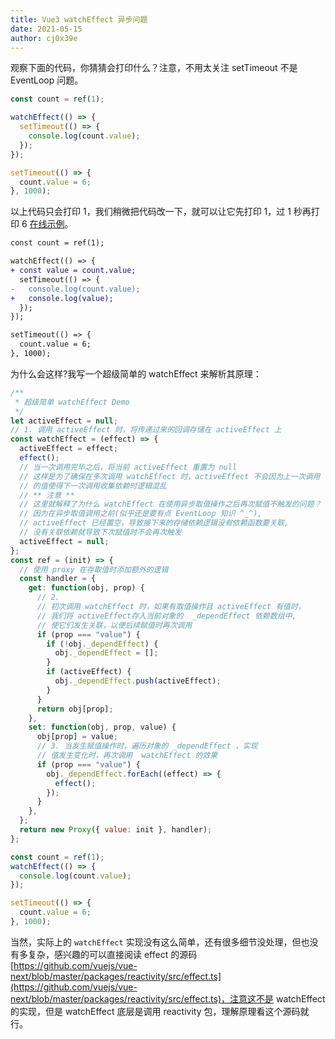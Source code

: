 ```yaml
---
title: Vue3 watchEffect 异步问题
date: 2021-05-15
author: cj0x39e
---
```


观察下面的代码，你猜猜会打印什么？注意，不用太关注 setTimeout 不是 EventLoop 问题。

```js
const count = ref(1);

watchEffect(() => {
  setTimeout(() => {
    console.log(count.value);
  });
});

setTimeout(() => {
  count.value = 6;
}, 1000);
```

以上代码只会打印 1，我们稍微把代码改一下，就可以让它先打印 1，过 1 秒再打印 6 [在线示例](https://codesandbox.io/s/stoic-darwin-osx65?file=/src/components/HelloWorld.vue:2341-2552)。

```diff
const count = ref(1);

watchEffect(() => {
+ const value = count.value;
  setTimeout(() => {
- 	console.log(count.value);
+   console.log(value);
  });
});

setTimeout(() => {
  count.value = 6;
}, 1000);
```

为什么会这样?我写一个超级简单的 watchEffect 来解析其原理：

```js
/**
 * 超级简单 watchEffect Demo
 */
let activeEffect = null;
// 1. 调用 activeEffect 时，将传递过来的回调存储在 activeEffect 上
const watchEffect = (effect) => {
  activeEffect = effect;
  effect();
  // 当一次调用完毕之后，将当前 activeEffect 重置为 null
  // 这样是为了确保在多次调用 watchEffect 时，activeEffect 不会因为上一次调用
  // 的值使得下一次调用收集依赖时逻辑混乱
  // ** 注意 **
  // 这里就解释了为什么 watchEffect 在使用异步取值操作之后再次赋值不触发的问题？
  // 因为在异步取值调用之前(似乎还是要有点 EventLoop 知识 ^_^),
  // activeEffect 已经置空，导致接下来的存储依赖逻辑没有依赖函数要关联,
  // 没有关联依赖就导致下次赋值时不会再次触发
  activeEffect = null;
};
const ref = (init) => {
  // 使用 proxy 在存取值时添加额外的逻辑
  const handler = {
    get: function(obj, prop) {
      // 2.
      // 初次调用 watchEffect 时，如果有取值操作且 activeEffect 有值时，
      // 我们将 activeEffect存入当前对象的  _dependEffect 依赖数组中,
      // 使它们发生关联，以便后续赋值时再次调用
      if (prop === "value") {
        if (!obj._dependEffect) {
          obj._dependEffect = [];
        }
        if (activeEffect) {
          obj._dependEffect.push(activeEffect);
        }
      }
      return obj[prop];
    },
    set: function(obj, prop, value) {
      obj[prop] = value;
      // 3. 当发生赋值操作时，遍历对象的 _dependEffect ，实现
      // 值发生变化时，再次调用  watchEffect 的效果
      if (prop === "value") {
        obj._dependEffect.forEach((effect) => {
          effect();
        });
      }
    },
  };
  return new Proxy({ value: init }, handler);
};

const count = ref(1);
watchEffect(() => {
  console.log(count.value);
});

setTimeout(() => {
  count.value = 6;
}, 1000);
```

当然，实际上的 `watchEffect` 实现没有这么简单，还有很多细节没处理，但也没有多复杂，感兴趣的可以直接阅读 effect 的源码 [https://github.com/vuejs/vue-next/blob/master/packages/reactivity/src/effect.ts](https://github.com/vuejs/vue-next/blob/master/packages/reactivity/src/effect.ts)，注意这不是 watchEffect 的实现，但是 watchEffect 底层是调用 reactivity 包，理解原理看这个源码就行。
